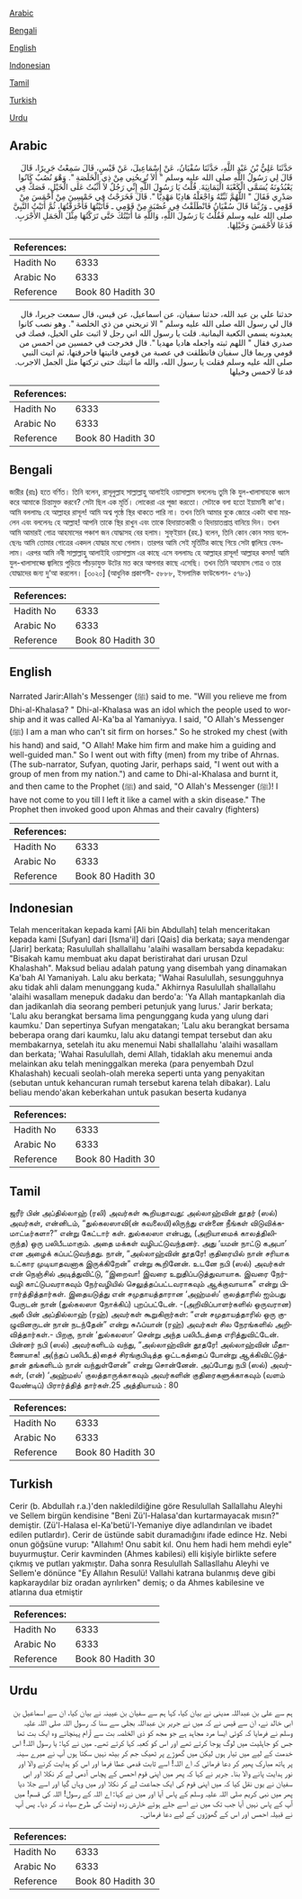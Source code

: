 [Arabic](#arabic)

[Bengali](#bengali)

[English](#english)

[Indonesian](#indonesian)

[Tamil](#tamil)

[Turkish](#turkish)

[Urdu](#urdu)

## Arabic


<div dir="rtl" lang="ar" style={{fontSize:'larger',backgroundColor:'#f8f9fa',padding:20}}>
حَدَّثَنَا عَلِيُّ بْنُ عَبْدِ اللَّهِ، حَدَّثَنَا سُفْيَانُ، عَنْ إِسْمَاعِيلَ، عَنْ قَيْسٍ، قَالَ سَمِعْتُ جَرِيرًا، قَالَ قَالَ لِي رَسُولُ اللَّهِ صلى الله عليه وسلم ‏"‏ أَلاَ تُرِيحُنِي مِنْ ذِي الْخَلَصَةِ ‏"‏‏.‏ وَهْوَ نُصُبٌ كَانُوا يَعْبُدُونَهُ يُسَمَّى الْكَعْبَةَ الْيَمَانِيَةَ‏.‏ قُلْتُ يَا رَسُولَ اللَّهِ إِنِّي رَجُلٌ لاَ أَثْبُتُ عَلَى الْخَيْلِ، فَصَكَّ فِي صَدْرِي فَقَالَ ‏"‏ اللَّهُمَّ ثَبِّتْهُ وَاجْعَلْهُ هَادِيًا مَهْدِيًّا ‏"‏‏.‏ قَالَ فَخَرَجْتُ فِي خَمْسِينَ مِنْ أَحْمَسَ مِنْ قَوْمِي ـ وَرُبَّمَا قَالَ سُفْيَانُ فَانْطَلَقْتُ فِي عُصْبَةٍ مِنْ قَوْمِي ـ فَأَتَيْتُهَا فَأَحْرَقْتُهَا، ثُمَّ أَتَيْتُ النَّبِيَّ صلى الله عليه وسلم فَقُلْتُ يَا رَسُولَ اللَّهِ، وَاللَّهِ مَا أَتَيْتُكَ حَتَّى تَرَكْتُهَا مِثْلَ الْجَمَلِ الأَجْرَبِ‏.‏ فَدَعَا لأَحْمَسَ وَخَيْلِهَا‏.‏
</div>
<div style={{backgroundColor:'#f8f9fa',padding:20, marginBottom: 10}}><table> <thead> <tr> <th>References:</th> <th></th> </tr> </thead> <tbody><tr><td>Hadith No</td><td>6333</td></tr><tr><td>Arabic No</td><td>6333</td></tr><tr><td>Reference</td><td>Book 80 Hadith 30</td></tr></tbody></table></div>


<div dir="rtl" lang="ar" style={{fontSize:'larger',backgroundColor:'#f8f9fa',padding:20}}>
حدثنا علي بن عبد الله، حدثنا سفيان، عن اسماعيل، عن قيس، قال سمعت جريرا، قال قال لي رسول الله صلى الله عليه وسلم " الا تريحني من ذي الخلصة ". وهو نصب كانوا يعبدونه يسمى الكعبة اليمانية. قلت يا رسول الله اني رجل لا اثبت على الخيل، فصك في صدري فقال " اللهم ثبته واجعله هاديا مهديا ". قال فخرجت في خمسين من احمس من قومي وربما قال سفيان فانطلقت في عصبة من قومي فاتيتها فاحرقتها، ثم اتيت النبي صلى الله عليه وسلم فقلت يا رسول الله، والله ما اتيتك حتى تركتها مثل الجمل الاجرب. فدعا لاحمس وخيلها
</div>
<div style={{backgroundColor:'#f8f9fa',padding:20, marginBottom: 10}}><table> <thead> <tr> <th>References:</th> <th></th> </tr> </thead> <tbody><tr><td>Hadith No</td><td>6333</td></tr><tr><td>Arabic No</td><td>6333</td></tr><tr><td>Reference</td><td>Book 80 Hadith 30</td></tr></tbody></table></div>

## Bengali


<div dir="ltr" lang="bn" style={{fontSize:'larger',backgroundColor:'#f8f9fa',padding:20}}>
জারীর (রাঃ) হতে বর্ণিত। তিনি বলেন, রাসূলুল্লাহ সাল্লাল্লাহু আলাইহি ওয়াসাল্লাম বললেনঃ তুমি কি যুল-খালাসাহকে ধ্বংস করে আমাকে চিন্তামুক্ত করবে? সেটা ছিল এক মূর্তি। লোকেরা এর পূজা করতো। সেটাকে বলা হতো ইয়ামানী কা‘বা। আমি বললামঃ হে আল্লাহর রাসূল! আমি অশ্ব পৃষ্ঠে স্থির থাকতে পারি না। তখন তিনি আমার বুকে জোরে একটা থাবা মারলেন এবং বললেনঃ হে আল্লাহ! আপনি তাকে স্থির রাখুন এবং তাকে হিদায়াতকারী ও হিদায়াতপ্রাপ্ত বানিয়ে দিন। তখন আমি আমারই গোত্র আহমাসের পঞ্চাশ জন যোদ্ধাসহ বের হলাম। সুফ্ইয়ান (রহ.) বলেন, তিনি কোন কোন সময় বলেছেনঃ আমি তোমার গোত্রের একদল যোদ্ধার মধ্যে গেলাম। তারপর আমি সেই মূর্তিটির কাছে গিয়ে সেটা জ্বালিয়ে ফেললাম। এরপর আমি নবী সাল্লাল্লাহু আলাইহি ওয়াসাল্লাম এর কাছে এসে বললামঃ হে আল্লাহর রাসূল! আল্লাহর কসম! আমি যুল-খালাসাহ্কে জ্বালিয়ে পুড়িয়ে পাঁচড়াযুক্ত উটের মত করে আপনার কাছে এসেছি। তখন তিনি আহমাস গোত্র ও তার যোদ্ধাদের জন্য দু‘আ করলেন। [৩০২০] (আধুনিক প্রকাশনী- ৫৮৮৮, ইসলামিক ফাউন্ডেশন- ৫৭৮১)
</div>
<div style={{backgroundColor:'#f8f9fa',padding:20, marginBottom: 10}}><table> <thead> <tr> <th>References:</th> <th></th> </tr> </thead> <tbody><tr><td>Hadith No</td><td>6333</td></tr><tr><td>Arabic No</td><td>6333</td></tr><tr><td>Reference</td><td>Book 80 Hadith 30</td></tr></tbody></table></div>

## English


<div dir="ltr" lang="en" style={{fontSize:'larger',backgroundColor:'#f8f9fa',padding:20}}>
Narrated Jarir:Allah's Messenger (ﷺ) said to me. "Will you relieve me from Dhi-al-Khalasa? " Dhi-al-Khalasa was an idol which the people used to worship and it was called Al-Ka'ba al Yamaniyya. I said, "O Allah's Messenger (ﷺ) I am a man who can't sit firm on horses." So he stroked my chest (with his hand) and said, "O Allah! Make him firm and make him a guiding and well-guided man." So I went out with fifty (men) from my tribe of Ahrnas. (The sub-narrator, Sufyan, quoting Jarir, perhaps said, "I went out with a group of men from my nation.") and came to Dhi-al-Khalasa and burnt it, and then came to the Prophet (ﷺ) and said, "O Allah's Messenger (ﷺ)! I have not come to you till I left it like a camel with a skin disease." The Prophet then invoked good upon Ahmas and their cavalry (fighters)
</div>
<div style={{backgroundColor:'#f8f9fa',padding:20, marginBottom: 10}}><table> <thead> <tr> <th>References:</th> <th></th> </tr> </thead> <tbody><tr><td>Hadith No</td><td>6333</td></tr><tr><td>Arabic No</td><td>6333</td></tr><tr><td>Reference</td><td>Book 80 Hadith 30</td></tr></tbody></table></div>

## Indonesian


<div dir="ltr" lang="id" style={{fontSize:'larger',backgroundColor:'#f8f9fa',padding:20}}>
Telah menceritakan kepada kami [Ali bin Abdullah] telah menceritakan kepada kami [Sufyan] dari [Isma'il] dari [Qais] dia berkata; saya mendengar [Jarir] berkata; Rasulullah shallallahu 'alaihi wasallam bersabda kepadaku: "Bisakah kamu membuat aku dapat beristirahat dari urusan Dzul Khalashah". Maksud beliau adalah patung yang disembah yang dinamakan Ka'bah Al Yamaniyah. Lalu aku berkata; "Wahai Rasulullah, sesungguhnya aku tidak ahli dalam menunggang kuda." Akhirnya Rasulullah shallallahu 'alaihi wasallam menepuk dadaku dan berdo'a: 'Ya Allah mantapkanlah dia dan jadikanlah dia seorang pemberi petunjuk yang lurus.' Jarir berkata; 'Lalu aku berangkat bersama lima pengunggang kuda yang ulung dari kaumku.' Dan sepertinya Sufyan mengatakan; 'Lalu aku berangkat bersama beberapa orang dari kaumku, lalu aku datangi tempat tersebut dan aku membakarnya, setelah itu aku menemui Nabi shallallahu 'alaihi wasallam dan berkata; 'Wahai Rasulullah, demi Allah, tidaklah aku menemui anda melainkan aku telah meninggalkan mereka (para penyembah Dzul Khalashah) kecuali seolah-olah mereka seperti unta yang penyakitan (sebutan untuk kehancuran rumah tersebut karena telah dibakar). Lalu beliau mendo'akan keberkahan untuk pasukan beserta kudanya
</div>
<div style={{backgroundColor:'#f8f9fa',padding:20, marginBottom: 10}}><table> <thead> <tr> <th>References:</th> <th></th> </tr> </thead> <tbody><tr><td>Hadith No</td><td>6333</td></tr><tr><td>Arabic No</td><td>6333</td></tr><tr><td>Reference</td><td>Book 80 Hadith 30</td></tr></tbody></table></div>

## Tamil


<div dir="ltr" lang="ta" style={{fontSize:'larger',backgroundColor:'#f8f9fa',padding:20}}>
ஜரீர் பின் அப்தில்லாஹ் (ரலி) அவர்கள் கூறியதாவது: அல்லாஹ்வின் தூதர் (ஸல்) அவர்கள், என்னிடம், “துல்கலஸாவி(ன் கவலையி)லிருந்து என்னை நீங்கள் விடுவிக்கமாட்டீர்களா?” என்று கேட்டார் கள். துல்கலஸா என்பது, (அறியாமைக் காலத்திலிருந்த) ஒரு பலிபீடமாகும். அதை மக்கள் வழிபட்டுவந்தனர். அது ‘யமன் நாட்டு கஅபா’ என அழைக் கப்பட்டுவந்தது. நான், “அல்லாஹ்வின் தூதரே! குதிரையில் நான் சரியாக உட்கார முடியாதவனாக இருக்கிறேன்” என்று கூறினேன். உடனே நபி (ஸல்) அவர்கள் என் நெஞ்சில் அடித்துவிட்டு, “இறைவா! இவரை உறுதிப்படுத்துவாயாக. இவரை நேர்வழி காட்டுபவராகவும் நேர்வழியில் செலுத்தப்பட்டவராகவும் ஆக்குவாயாக” என்று பிரார்த்தித்தார்கள். இதையடுத்து என் சமுதாயத்தாரான ‘அஹ்மஸ்’ குலத்தாரில் ஐம்பது பேருடன் நான் (துல்கலஸா நோக்கிப்) புறப்பட்டேன். -(அறிவிப்பாளர்களில் ஒருவரான) அலீ பின் அப்தில்லாஹ் (ரஹ்) அவர்கள் கூறுகிறார்கள்: “என் சமுதாயத்தாரில் ஒரு குழுவினருடன் நான் நடந்தேன்” என்று சுஃப்யான் (ரஹ்) அவர்கள் சில நேரங்களில் அறிவித்தார்கள்.- பிறகு, நான் ‘துல்கலஸா’ சென்று அந்த பலிபீடத்தை எரித்துவிட்டேன். பின்னர் நபி (ஸல்) அவர்களிடம் வந்து, “அல்லாஹ்வின் தூதரே! அல்லாஹ்வின் மீதாணையாக! அ(ந்தப் பலிபீடத்)தைச் சிரங்குபிடித்த ஒட்டகத்தைப் போன்று ஆக்கிவிட்டுத்தான் தங்களிடம் நான் வந்துள்ளேன்” என்று சொன்னேன். அப்போது நபி (ஸல்) அவர்கள், (என்) ‘அஹ்மஸ்’ குலத்தாருக்காகவும் அவர்களின் குதிரைகளுக்காகவும் (வளம் வேண்டிப்) பிரார்த்தித் தார்கள்.25 அத்தியாயம் : 80
</div>
<div style={{backgroundColor:'#f8f9fa',padding:20, marginBottom: 10}}><table> <thead> <tr> <th>References:</th> <th></th> </tr> </thead> <tbody><tr><td>Hadith No</td><td>6333</td></tr><tr><td>Arabic No</td><td>6333</td></tr><tr><td>Reference</td><td>Book 80 Hadith 30</td></tr></tbody></table></div>

## Turkish


<div dir="ltr" lang="tr" style={{fontSize:'larger',backgroundColor:'#f8f9fa',padding:20}}>
Cerir (b. Abdullah r.a.)'den nakledildiğine göre Resulullah Sallallahu Aleyhi ve Sellem birgün kendisine "Beni Zü'l-Halasa'dan kurtarmayacak mısın?" demiştir. (Zü'l-Halasa el-Ka'betü'l-Yemaniye diye adlandırılan ve ibadet edilen putlardır). Cerir de üstünde sabit duramadığını ifade edince Hz. Nebi onun göğsüne vurup: "Allahım! Onu sabit kıl. Onu hem hadi hem mehdi eyle" buyurmuştur. Cerir kavminden (Ahmes kabilesi) elli kişiyle birlikte sefere çıkmış ve putları yakmıştır. Daha sonra Resulullah Sallasllahu Aleyhi ve Sellem'e dönünce "Ey Allahın Resulü! Vallahi katrana bulanmış deve gibi kapkaraydılar biz oradan ayrılırken" demiş; o da Ahmes kabilesine ve atlarına dua etmiştir
</div>
<div style={{backgroundColor:'#f8f9fa',padding:20, marginBottom: 10}}><table> <thead> <tr> <th>References:</th> <th></th> </tr> </thead> <tbody><tr><td>Hadith No</td><td>6333</td></tr><tr><td>Arabic No</td><td>6333</td></tr><tr><td>Reference</td><td>Book 80 Hadith 30</td></tr></tbody></table></div>

## Urdu


<div dir="rtl" lang="ur" style={{fontSize:'larger',backgroundColor:'#f8f9fa',padding:20}}>
ہم سے علی بن عبداللہ مدینی نے بیان کیا، کہا ہم سے سفیان بن عیینہ نے بیان کیا، ان سے اسماعیل بن ابی خالد نے، ان سے قیس نے کہ میں نے جریر بن عبداللہ بجلی سے سنا کہ رسول اللہ صلی اللہ علیہ وسلم نے فرمایا کہ کوئی ایسا مرد مجاہد ہے جو مجھ کو ذی الخلصہ بت سے آرام پہنچائے وہ ایک بت تھا جس کو جاہلیت میں لوگ پوجا کرتے تھے اور اس کو کعبہ کہا کرتے تھے۔ میں نے کہا: یا رسول اللہ! اس خدمت کے لیے میں تیار ہوں لیکن میں گھوڑے پر ٹھیک جم کر بیٹھ نہیں سکتا ہوں آپ نے میرے سینہ پر ہاتھ مبارک پھیر کر دعا فرمائی کہ اے اللہ! اسے ثابت قدمی عطا فرما اور اس کو ہدایت کرنے والا اور نور ہدایت پانے والا بنا۔ جریر نے کہا کہ پھر میں اپنی قوم احمس کے پچاس آدمی لے کر نکلا اور ابی سفیان نے یوں نقل کیا کہ میں اپنی قوم کی ایک جماعت لے کر نکلا اور میں وہاں گیا اور اسے جلا دیا پھر میں نبی کریم صلی اللہ علیہ وسلم کے پاس آیا اور میں نے کہا: اے اللہ کے رسول! اللہ کی قسم! میں آپ کے پاس نہیں آیا جب تک میں نے اسے جلے ہوئے خارش زدہ اونٹ کی طرح سیاہ نہ کر دیا۔ پس آپ نے قبیلہ احمس اور اس کے گھوڑوں کے لیے دعا فرمائی۔
</div>
<div style={{backgroundColor:'#f8f9fa',padding:20, marginBottom: 10}}><table> <thead> <tr> <th>References:</th> <th></th> </tr> </thead> <tbody><tr><td>Hadith No</td><td>6333</td></tr><tr><td>Arabic No</td><td>6333</td></tr><tr><td>Reference</td><td>Book 80 Hadith 30</td></tr></tbody></table></div>